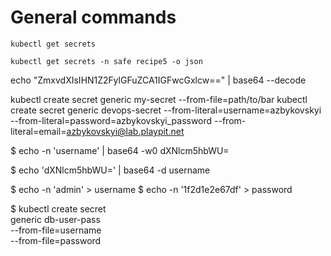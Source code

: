 # General commands

`kubectl get secrets`

`kubectl get secrets -n safe recipe5 -o json`

echo "ZmxvdXIsIHN1Z2FyIGFuZCA1IGFwcGxlcw==" | base64 --decode

kubectl create secret generic my-secret --from-file=path/to/bar
kubectl create secret generic devops-secret --from-literal=username=azbykovskyi --from-literal=password=azbykovskyi_password --from-literal=email=azbykovskyi@lab.playpit.net

$ echo -n 'username' | base64 -w0
dXNlcm5hbWU=

$ echo 'dXNlcm5hbWU=' | base64 -d
username

$ echo -n 'admin' > username
$ echo -n '1f2d1e2e67df' > password

$ kubectl create secret \
  generic db-user-pass \
  --from-file=username \
  --from-file=password
